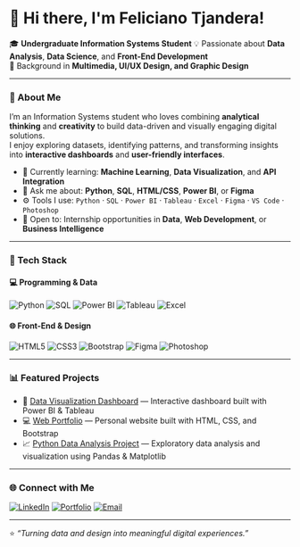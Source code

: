 # 👋 Hi there, I'm Feliciano Tjandera!

🎓 **Undergraduate Information Systems Student**
💡 Passionate about **Data Analysis**, **Data Science**, and **Front-End Development**  
🎨 Background in **Multimedia, UI/UX Design, and Graphic Design**

---

### 🧠 About Me
I’m an Information Systems student who loves combining **analytical thinking** and **creativity** to build data-driven and visually engaging digital solutions.  
I enjoy exploring datasets, identifying patterns, and transforming insights into **interactive dashboards** and **user-friendly interfaces**.

- 🌱 Currently learning: **Machine Learning**, **Data Visualization**, and **API Integration**
- 💬 Ask me about: **Python**, **SQL**, **HTML/CSS**, **Power BI**, or **Figma**
- ⚙️ Tools I use: `Python` · `SQL` · `Power BI` · `Tableau` · `Excel` · `Figma` · `VS Code` · `Photoshop`
- 🤝 Open to: Internship opportunities in **Data**, **Web Development**, or **Business Intelligence**

---

### 🚀 Tech Stack
#### 💻 Programming & Data
![Python](https://img.shields.io/badge/Python-3776AB?style=flat-square&logo=python&logoColor=white)
![SQL](https://img.shields.io/badge/SQL-336791?style=flat-square&logo=postgresql&logoColor=white)
![Power BI](https://img.shields.io/badge/Power%20BI-F2C811?style=flat-square&logo=powerbi&logoColor=black)
![Tableau](https://img.shields.io/badge/Tableau-E97627?style=flat-square&logo=tableau&logoColor=white)
![Excel](https://img.shields.io/badge/Excel-217346?style=flat-square&logo=microsoftexcel&logoColor=white)

#### 🌐 Front-End & Design
![HTML5](https://img.shields.io/badge/HTML5-E34F26?style=flat-square&logo=html5&logoColor=white)
![CSS3](https://img.shields.io/badge/CSS3-1572B6?style=flat-square&logo=css3&logoColor=white)
![Bootstrap](https://img.shields.io/badge/Bootstrap-563D7C?style=flat-square&logo=bootstrap&logoColor=white)
![Figma](https://img.shields.io/badge/Figma-F24E1E?style=flat-square&logo=figma&logoColor=white)
![Photoshop](https://img.shields.io/badge/Photoshop-31A8FF?style=flat-square&logo=adobephotoshop&logoColor=white)

---

### 📊 Featured Projects
- 🧩 [Data Visualization Dashboard](#) — Interactive dashboard built with Power BI & Tableau  
- 💻 [Web Portfolio](#) — Personal website built with HTML, CSS, and Bootstrap  
- 📈 [Python Data Analysis Project](#) — Exploratory data analysis and visualization using Pandas & Matplotlib  

---

### 🌐 Connect with Me
[![LinkedIn](https://img.shields.io/badge/LinkedIn-0077B5?style=flat-square&logo=linkedin&logoColor=white)](https://linkedin.com/in/your-link)
[![Portfolio](https://img.shields.io/badge/Portfolio-000000?style=flat-square&logo=wix&logoColor=white)](https://your-portfolio-link)
[![Email](https://img.shields.io/badge/Email-D14836?style=flat-square&logo=gmail&logoColor=white)](mailto:your.email@example.com)

---

⭐️ *“Turning data and design into meaningful digital experiences.”*
